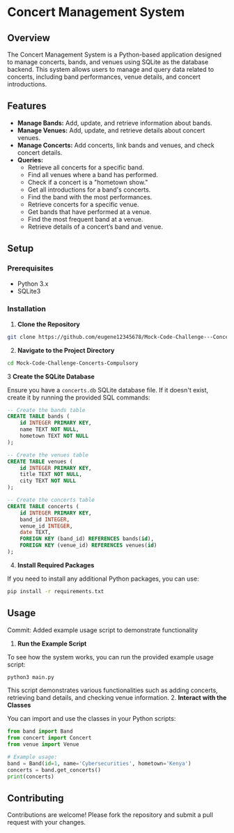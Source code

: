 # Concert Management System
## Overview
The Concert Management System is a Python-based application designed to manage concerts, bands, and venues using SQLite as the database backend. This system allows users to manage and query data related to concerts, including band performances, venue details, and concert introductions.

## Features
- **Manage Bands:** Add, update, and retrieve information about bands.
- **Manage Venues:** Add, update, and retrieve details about concert venues.
- **Manage Concerts:** Add concerts, link bands and venues, and check concert details.
- **Queries:**
  - Retrieve all concerts for a specific band.
  - Find all venues where a band has performed.
  - Check if a concert is a "hometown show."
  - Get all introductions for a band's concerts.
  - Find the band with the most performances.
  - Retrieve concerts for a specific venue.
  - Get bands that have performed at a venue.
  - Find the most frequent band at a venue.
  - Retrieve details of a concert’s band and venue.

## Setup

### Prerequisites
- Python 3.x
- SQLite3

### Installation
1. **Clone the Repository**

```bash
git clone https://github.com/eugene12345678/Mock-Code-Challenge---Concerts---Compulsory.git
```
2. **Navigate to the Project Directory**

```bash
cd Mock-Code-Challenge-Concerts-Compulsory
```
3 **Create the SQLite Database**

Ensure you have a `concerts.db` SQLite database file. If it doesn't exist, create it by running the provided SQL commands:

```sql
-- Create the bands table
CREATE TABLE bands (
    id INTEGER PRIMARY KEY,
    name TEXT NOT NULL,
    hometown TEXT NOT NULL
);

-- Create the venues table
CREATE TABLE venues (
    id INTEGER PRIMARY KEY,
    title TEXT NOT NULL,
    city TEXT NOT NULL
);

-- Create the concerts table
CREATE TABLE concerts (
    id INTEGER PRIMARY KEY,
    band_id INTEGER,
    venue_id INTEGER,
    date TEXT,
    FOREIGN KEY (band_id) REFERENCES bands(id),
    FOREIGN KEY (venue_id) REFERENCES venues(id)
);
```
4. **Install Required Packages**

If you need to install any additional Python packages, you can use:

```bash
pip install -r requirements.txt
```

## Usage
Commit: Added example usage script to demonstrate functionality
1. **Run the Example Script**

To see how the system works, you can run the provided example usage script:
```bash
python3 main.py
```
This script demonstrates various functionalities such as adding concerts, retrieving band details, and checking venue information.
2. **Interact with the Classes**

You can import and use the classes in your Python scripts:
```python
from band import Band
from concert import Concert
from venue import Venue

# Example usage:
band = Band(id=1, name='Cybersecurities', hometown='Kenya')
concerts = band.get_concerts()
print(concerts)
```

## Contributing

Contributions are welcome! Please fork the repository and submit a pull request with your changes.

